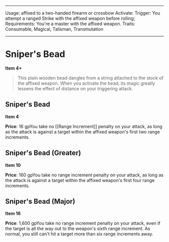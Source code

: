 
---
Usage: affixed to a two-handed firearm or crossbow
Activate: 
Trigger: You attempt a ranged Strike with the affixed weapon before rolling;
Requirements: You're a master with the affixed weapon.
Traits: Consumable, Magical, Talisman, Transmutation

---

# Sniper's Bead

**Item 4+**

> This plain wooden bead dangles from a string attached to the stock of the affixed weapon. When you activate the bead, its magic greatly lessens the effect of distance on your triggering attack.

## Sniper's Bead

**Item 4**

**Price**: 16 gpYou take no [[Range Increment]] penalty on your attack, as long as the attack is against a target within the affixed weapon's first two range increments.

## Sniper's Bead (Greater)

**Item 10**

**Price**: 160 gpYou take no range increment penalty on your attack, as long as the attack is against a target within the affixed weapon's first four range increments.

## Sniper's Bead (Major)

**Item 16**

**Price**: 1,600 gpYou take no range increment penalty on your attack, even if the target is all the way out to the weapon's sixth range increment. As normal, you still can't hit a target more than six range increments away.

